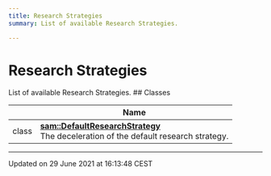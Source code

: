 ```yaml
---
title: Research Strategies
summary: List of available Research Strategies. 

---
```


# Research Strategies

List of available Research Strategies. ## Classes

|                | Name           |
| -------------- | -------------- |
| class | **[sam::DefaultResearchStrategy](/doxygen/Classes/classsam_1_1_default_research_strategy/)** <br>The deceleration of the default research strategy.  |






-------------------------------

Updated on 29 June 2021 at 16:13:48 CEST